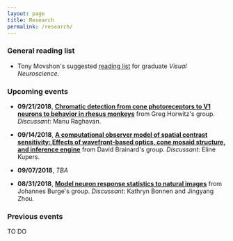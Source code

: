 ```yaml
---
layout: page
title: Research
permalink: /research/
---
```


### General reading list
* Tony Movshon's suggested [reading list](http://www.cns.nyu.edu/~tony/vns/) for graduate *Visual Neuroscience*.

### Upcoming events

* **09/21/2018**, **[Chromatic detection from cone photoreceptors to V1 neurons to behavior in rhesus monkeys](https://jov.arvojournals.org/article.aspx?articleid=2468654)** from Greg Horwitz's group. *Discussant*: Manu Raghavan.

* **09/14/2018**, **[A computational observer model of spatial contrast sensitivity: Effects of wavefront-based optics, cone mosaid structure, and inference engine](https://www.biorxiv.org/content/early/2018/07/27/378323)** from David Brainard's group. *Discussant*: Eline Kupers.

* **09/07/2018**, *TBA*

* **08/31/2018**, **[Model neuron response statistics to natural images](http://burgelab.psych.upenn.edu/ewExternalFiles/IyerBurge_bioRxiv_2018.pdf)** from Johannes Burge's group. *Discussant*: Kathryn Bonnen and Jingyang Zhou.



### Previous events

TO DO
